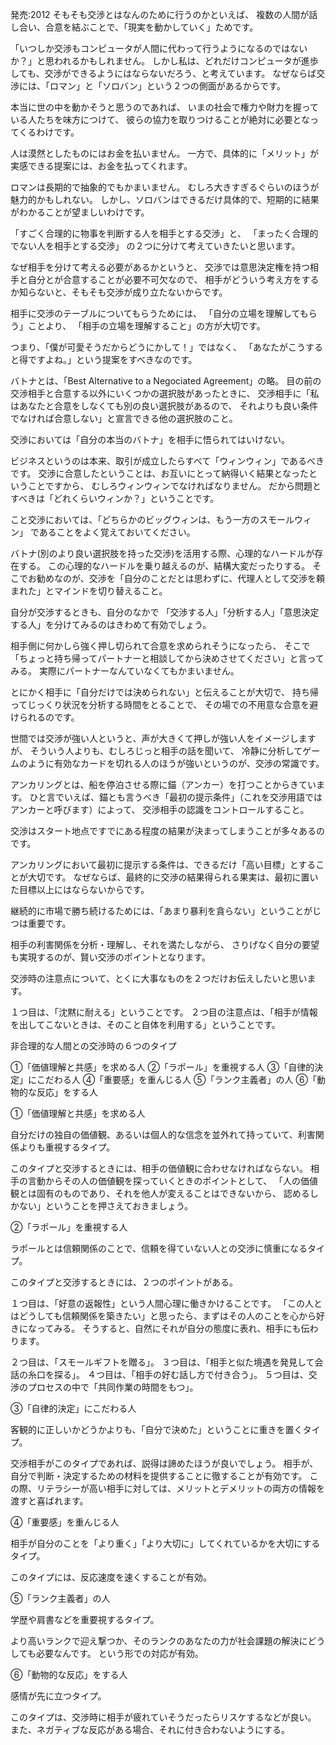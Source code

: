 発売:2012
そもそも交渉とはなんのために行うのかといえば、
複数の人間が話し合い、合意を結ぶことで、「現実を動かしていく」ためです。
 
「いつしか交渉もコンピュータが人間に代わって行うようになるのではないか？」と思われるかもしれません。
しかし私は、どれだけコンピュータが進歩しても、交渉ができるようにはならないだろう、と考えています。 なぜならば交渉には、「ロマン」と「ソロバン」という２つの側面があるからです。 
 
本当に世の中を動かそうと思うのであれば、
いまの社会で権力や財力を握っている人たちを味方につけて、
彼らの協力を取りつけることが絶対に必要となってくるわけです。
 
人は漠然としたものにはお金を払いません。
一方で、具体的に「メリット」が実感できる提案には、お金を払ってくれます。
 
ロマンは長期的で抽象的でもかまいません。
むしろ大きすぎるぐらいのほうが魅力的かもしれない。
しかし、ソロバンはできるだけ具体的で、短期的に結果がわかることが望ましいわけです。
 
「すごく合理的に物事を判断する人を相手とする交渉」と、
「まったく合理的でない人を相手とする交渉」
の２つに分けて考えていきたいと思います。 

なぜ相手を分けて考える必要があるかというと、
交渉では意思決定権を持つ相手と自分とが合意することが必要不可欠なので、
相手がどういう考え方をするか知らないと、そもそも交渉が成り立たないからです。
 
相手に交渉のテーブルについてもらうためには、
「自分の立場を理解してもらう」ことより、
「相手の立場を理解すること」の方が大切です。
 
つまり、「僕が可愛そうだからどうにかして！」ではなく、
「あなたがこうすると得ですよね。」という提案をすべきなのです。
 
バトナとは、「Best Alternative to a Negociated Agreement」の略。
目の前の交渉相手と合意する以外にいくつかの選択肢があったときに、
交渉相手に「私はあなたと合意をしなくても別の良い選択肢があるので、
それよりも良い条件でなければ合意しない」と宣言できる他の選択肢のこと。
 
交渉においては「自分の本当のバトナ」を相手に悟られてはいけない。
 
ビジネスというのは本来、取引が成立したらすべて「ウィンウィン」であるべきです。
交渉に合意したということは、お互いにとって納得いく結果となったということですから、
むしろウィンウィンでなければなりません。
だから問題とすべきは「どれくらいウィンか？」ということです。
 
こと交渉においては、「どちらかのビッグウィンは、もう一方のスモールウィン」
であることをよく覚えておいてください。
 
バトナ(別のより良い選択肢を持った交渉)を活用する際、心理的なハードルが存在する。
この心理的なハードルを乗り越えるのが、結構大変だったりする。
そこでお勧めなのが、交渉を「自分のことだとは思わずに、代理人として交渉を頼まれた」とマインドを切り替えること。
 
自分が交渉するときも、自分のなかで
「交渉する人」「分析する人」「意思決定する人」を分けてみるのはきわめて有効でしょう。

相手側に何かしら強く押し切られて合意を求められそうになったら、
そこで「ちょっと持ち帰ってパートナーと相談してから決めさせてください」と言ってみる。
実際にパートナーなんていなくてもかまいません。

とにかく相手に「自分だけでは決められない」と伝えることが大切で、
持ち帰ってじっくり状況を分析する時間をとることで、
その場での不用意な合意を避けられるのです。

世間では交渉が強い人というと、声が大きくて押しが強い人をイメージしますが、
そういう人よりも、むしろじっと相手の話を聞いて、
冷静に分析してゲームのように有効なカードを切れる人のほうが強いというのが、交渉の常識です。
 
アンカリングとは、船を停泊させる際に錨（アンカー）を打つことからきています。
ひと言でいえば、錨とも言うべき「最初の提示条件」（これを交渉用語ではアンカーと呼びます）によって、
交渉相手の認識をコントロールすること。
 
交渉はスタート地点ですでにある程度の結果が決まってしまうことが多々あるのです。
 
アンカリングにおいて最初に提示する条件は、できるだけ「高い目標」とすることが大切です。
なぜならば、最終的に交渉の結果得られる果実は、最初に置いた目標以上にはならないからです。
 
継続的に市場で勝ち続けるためには、「あまり暴利を貪らない」ということがじつは重要です。
 
相手の利害関係を分析・理解し、それを満たしながら、
さりげなく自分の要望も実現するのが、賢い交渉のポイントとなります。
 
交渉時の注意点について、とくに大事なものを２つだけお伝えしたいと思います。

１つ目は、「沈黙に耐える」ということです。
２つ目の注意点は、「相手が情報を出してこないときは、そのこと自体を利用する」ということです。
 
非合理的な人間との交渉時の６つのタイプ

①「価値理解と共感」を求める人
②「ラポール」を重視する人
③「自律的決定」にこだわる人
④「重要感」を重んじる人
⑤「ランク主義者」の人
⑥「動物的な反応」をする人
 
①「価値理解と共感」を求める人

自分だけの独自の価値観、あるいは個人的な信念を並外れて持っていて、利害関係よりも重視するタイプ。

このタイプと交渉するときには、相手の価値観に合わせなければならない。
相手の言動からその人の価値観を探っていくときのポイントとして、
「人の価値観とは固有のものであり、それを他人が変えることはできないから、
認めるしかない」ということを押さえておきましょう。
 
②「ラポール」を重視する人

ラポールとは信頼関係のことで、信頼を得ていない人との交渉に慎重になるタイプ。

このタイプと交渉するときには、２つのポイントがある。

１つ目は、「好意の返報性」という人間心理に働きかけることです。
「この人とはどうしても信頼関係を築きたい」と思ったら、まずはその人のことを心から好きになってみる。
そうすると、自然にそれが自分の態度に表れ、相手にも伝わります。

２つ目は、「スモールギフトを贈る」。
３つ目は、「相手と似た境遇を発見して会話の糸口を探る」。
４つ目は、「相手の好む話し方で付き合う」。
５つ目は、交渉のプロセスの中で「共同作業の時間をもつ」。
 
③「自律的決定」にこだわる人

客観的に正しいかどうかよりも、「自分で決めた」ということに重きを置くタイプ。

交渉相手がこのタイプであれば、説得は諦めたほうが良いでしょう。
相手が、自分で判断・決定するための材料を提供することに徹することが有効です。
この際、リテラシーが高い相手に対しては、メリットとデメリットの両方の情報を渡すと喜ばれます。
 
④「重要感」を重んじる人

相手が自分のことを「より重く」「より大切に」してくれているかを大切にするタイプ。

このタイプには、反応速度を速くすることが有効。
 
⑤「ランク主義者」の人

学歴や肩書などを重要視するタイプ。

より高いランクで迎え撃つか、そのランクのあなたの力が社会課題の解決にどうしても必要なんです。
という形での対応が有効。
 
⑥「動物的な反応」をする人

感情が先に立つタイプ。

このタイプは、交渉時に相手が疲れていそうだったらリスケするなどが良い。
また、ネガティブな反応がある場合、それに付き合わないようにする。
